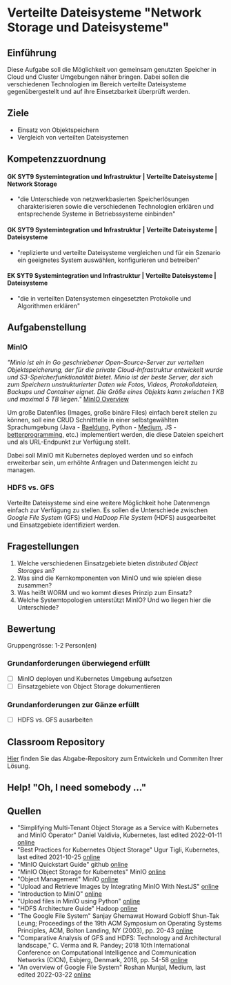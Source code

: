 # Verteilte Dateisysteme "Network Storage und Dateisysteme"

## Einführung
Diese Aufgabe soll die Möglichkeit von gemeinsam genutzten Speicher in Cloud und Cluster Umgebungen näher bringen. Dabei sollen die verschiedenen Technologien im Bereich verteilte Dateisysteme gegenübergestellt und auf ihre Einsetzbarkeit überprüft werden.

## Ziele
- Einsatz von Objektspeichern
- Vergleich von verteilten Dateisystemen

## Kompetenzzuordnung

#### GK SYT9 Systemintegration und Infrastruktur | Verteilte Dateisysteme | Network Storage
* "die Unterschiede von netzwerkbasierten Speicherlösungen charakterisieren sowie die verschiedenen Technologien erklären und entsprechende Systeme in Betriebssysteme einbinden"

#### GK SYT9 Systemintegration und Infrastruktur | Verteilte Dateisysteme | Dateisysteme
* "replizierte und verteilte Dateisysteme vergleichen und für ein Szenario ein geeignetes System auswählen, konfigurieren und betreiben"

#### EK SYT9 Systemintegration und Infrastruktur | Verteilte Dateisysteme | Dateisysteme
* "die in verteilten Datensystemen eingesetzten Protokolle und Algorithmen erklären"


## Aufgabenstellung

### MinIO

*"Minio ist ein in Go geschriebener Open-Source-Server zur verteilten Objektspeicherung, der für die private Cloud-Infrastruktur entwickelt wurde und S3-Speicherfunktionalität bietet. Minio ist der beste Server, der sich zum Speichern unstrukturierter Daten wie Fotos, Videos, Protokolldateien, Backups und Container eignet. Die Größe eines Objekts kann zwischen 1 KB und maximal 5 TB liegen."* [MinIO Overview](https://min.io/product/overview#)

Um große Datenfiles (Images, große binäre Files) einfach bereit stellen zu können, soll eine CRUD Schnitttelle in einer selbstgewählten Sprachumgebung (Java - [Baeldung](https://www.baeldung.com/minio), Python - [Medium](https://medium.com/featurepreneur/upload-files-in-minio-using-python-4f987f9020769), JS - [betterprogramming](https://betterprogramming.pub/upload-and-retrieve-images-by-integrating-minio-with-nestjs-419e4e629b5d), etc.) implementiert werden, die diese Dateien speichert und als URL-Endpunkt zur Verfügung stellt.

Dabei soll MinIO mit Kubernetes deployed werden und so einfach erweiterbar sein, um erhöhte Anfragen und Datenmengen leicht zu managen.


### HDFS vs. GFS
Verteilte Dateisysteme sind eine weitere Möglichkeit hohe Datenmengn einfach zur Verfügung zu stellen. Es sollen die Unterschiede zwischen *Google File System* (GFS) und *HaDoop File System* (HDFS) ausgearbeitet und Einsatzgebiete identifiziert werden.

## Fragestellungen

1. Welche verschiedenen Einsatzgebiete bieten *distributed Object Storages* an?
2. Was sind die Kernkomponenten von MinIO und wie spielen diese zusammen?
3. Was heißt WORM und wo kommt dieses Prinzip zum Einsatz?
4. Welche Systemtopologien unterstützt MinIO? Und wo liegen hier die Unterschiede?

## Bewertung
Gruppengrösse: 1-2 Person(en)

### Grundanforderungen überwiegend erfüllt
- [ ] MinIO deployen und Kubernetes Umgebung aufsetzen
- [ ] Einsatzgebiete von Object Storage dokumentieren

### Grundanforderungen zur Gänze erfüllt
- [ ] HDFS vs. GFS ausarbeiten

## Classroom Repository
[Hier](https://classroom.github.com/a/N38h4thg) finden Sie das Abgabe-Repository zum Entwickeln und Commiten Ihrer Lösung.

## Help! "Oh, I need somebody ..."


## Quellen
* "Simplifying Multi-Tenant Object Storage as a Service with Kubernetes and MinIO Operator" Daniel Valdivia, Kubernetes, last edited 2022-01-11 [online](https://blog.min.io/object_storage_as_a_service_on_minio/)
* "Best Practices for Kubernetes Object Storage" Ugur Tigli, Kubernetes, last edited 2021-10-25 [online](https://blog.min.io/best-practices-for-kubernetes-object-storage/)
* "MinIO Quickstart Guide" github [online](https://github.com/minio/minio)
* "MinIO Object Storage for Kubernetes" MinIO [online](https://min.io/docs/minio/kubernetes/upstream/)
* "Object Management" MinIO [online](https://min.io/docs/minio/kubernetes/upstream/administration/object-management.html)
* "Upload and Retrieve Images by Integrating MinIO With NestJS" [online](https://betterprogramming.pub/upload-and-retrieve-images-by-integrating-minio-with-nestjs-419e4e629b5d)
* "Introduction to MinIO" [online](https://www.baeldung.com/minio)
* "Upload files in MinIO using Python" [online](https://medium.com/featurepreneur/upload-files-in-minio-using-python-4f987f9020769)
* "HDFS Architecture Guide" Hadoop [online](https://hadoop.apache.org/docs/r1.2.1/hdfs_design.html)
* "The Google File System" Sanjay Ghemawat Howard Gobioff Shun-Tak Leung; Proceedings of the 19th ACM Symposium on Operating Systems Principles, ACM, Bolton Landing, NY (2003), pp. 20-43 [online](https://storage.googleapis.com/pub-tools-public-publication-data/pdf/035fc972c796d33122033a0614bc94cff1527999.pdf)
* "Comparative Analysis of GFS and HDFS: Technology and Architectural landscape," C. Verma and R. Pandey; 2018 10th International Conference on Computational Intelligence and Communication Networks (CICN), Esbjerg, Denmark, 2018, pp. 54-58 [online](https://ieeexplore.ieee.org/document/8864934)
* "An overview of Google File System" Roshan Munjal, Medium, last edited 2022-03-22 [online](https://medium.com/@roshan3munjal/google-file-system-gfs-overview-eed15f3e6f6e)

